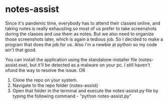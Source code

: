 # notes-assist
Since it's pandemic time, everybody has to attend their classes online, and taking notes is really exhausting so most of us prefer to take screenshots during the classes and use them as notes. But we also need to organize those screenshots later, which is again a tedious job. So I decided to make a program that does the job for us. Also i'm a newbie at python so my code ain't that good.
 
 You can install the application using the standalone-installer file (notes-assist.exe), but it'll be detected as a malware on your pc. I still haven't ofund the way to resolve the issue.
 OR
 1. Clone the repo on your system.
 2. Navigate to the repo folder (notes-assist)
 3. Open that folder in the terminal and execute the notes-assist.py file by typing the following command - "python notes-assist.py"

